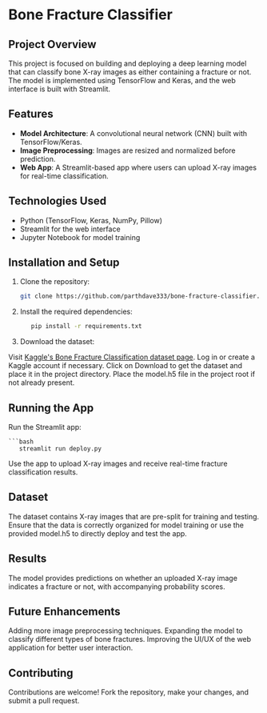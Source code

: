 # Bone Fracture Classifier

## Project Overview
This project is focused on building and deploying a deep learning model that can classify bone X-ray images as either containing a fracture or not. The model is implemented using TensorFlow and Keras, and the web interface is built with Streamlit.

## Features
- **Model Architecture**: A convolutional neural network (CNN) built with TensorFlow/Keras.
- **Image Preprocessing**: Images are resized and normalized before prediction.
- **Web App**: A Streamlit-based app where users can upload X-ray images for real-time classification.

## Technologies Used
- Python (TensorFlow, Keras, NumPy, Pillow)
- Streamlit for the web interface
- Jupyter Notebook for model training

## Installation and Setup
1. Clone the repository:
   ```bash
   git clone https://github.com/parthdave333/bone-fracture-classifier.git

2. Install the required dependencies:
   ```bash
      pip install -r requirements.txt

3. Download the dataset:

Visit [Kaggle's Bone Fracture Classification dataset page](https://www.kaggle.com/datasets/shyamgupta196/bone-fracture-split-classification).
Log in or create a Kaggle account if necessary.
Click on Download to get the dataset and place it in the project directory.
Place the model.h5 file in the project root if not already present.

## Running the App
Run the Streamlit app:

    ```bash
       streamlit run deploy.py
Use the app to upload X-ray images and receive real-time fracture classification results.

## Dataset
The dataset contains X-ray images that are pre-split for training and testing. Ensure that the data is correctly organized for model training or use the provided model.h5 to directly deploy and test the app.

## Results
The model provides predictions on whether an uploaded X-ray image indicates a fracture or not, with accompanying probability scores.

## Future Enhancements
Adding more image preprocessing techniques.
Expanding the model to classify different types of bone fractures.
Improving the UI/UX of the web application for better user interaction.

## Contributing
Contributions are welcome! Fork the repository, make your changes, and submit a pull request.
